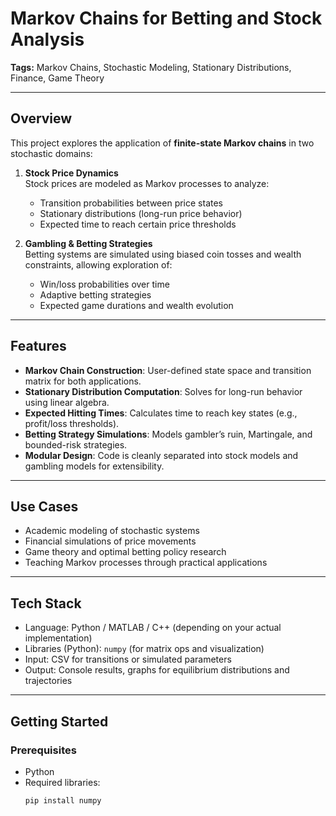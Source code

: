 # Markov Chains for Betting and Stock Analysis

**Tags:** Markov Chains, Stochastic Modeling, Stationary Distributions, Finance, Game Theory

---

## Overview

This project explores the application of **finite-state Markov chains** in two stochastic domains:

1. **Stock Price Dynamics**  
   Stock prices are modeled as Markov processes to analyze:
   - Transition probabilities between price states
   - Stationary distributions (long-run price behavior)
   - Expected time to reach certain price thresholds

2. **Gambling & Betting Strategies**  
   Betting systems are simulated using biased coin tosses and wealth constraints, allowing exploration of:
   - Win/loss probabilities over time
   - Adaptive betting strategies
   - Expected game durations and wealth evolution

---

## Features

- **Markov Chain Construction**: User-defined state space and transition matrix for both applications.
- **Stationary Distribution Computation**: Solves for long-run behavior using linear algebra.
- **Expected Hitting Times**: Calculates time to reach key states (e.g., profit/loss thresholds).
- **Betting Strategy Simulations**: Models gambler’s ruin, Martingale, and bounded-risk strategies.
- **Modular Design**: Code is cleanly separated into stock models and gambling models for extensibility.

---

## Use Cases

- Academic modeling of stochastic systems  
- Financial simulations of price movements  
- Game theory and optimal betting policy research  
- Teaching Markov processes through practical applications

---

## Tech Stack

- Language: Python / MATLAB / C++ (depending on your actual implementation)  
- Libraries (Python): `numpy` (for matrix ops and visualization)  
- Input: CSV for transitions or simulated parameters  
- Output: Console results, graphs for equilibrium distributions and trajectories

---

## Getting Started

### Prerequisites

- Python
- Required libraries:
  ```bash
  pip install numpy
